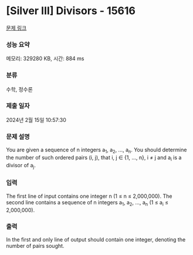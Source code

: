 # [Silver III] Divisors - 15616 

[문제 링크](https://www.acmicpc.net/problem/15616) 

### 성능 요약

메모리: 329280 KB, 시간: 884 ms

### 분류

수학, 정수론

### 제출 일자

2024년 2월 15일 10:57:30

### 문제 설명

<p>You are given a sequence of n integers a<sub>1</sub>, a<sub>2</sub>, ..., a<sub>n</sub>. You should determine the number of such ordered pairs (i, j), that i, j ∈ {1, ..., n}, i ≠ j and a<sub>i</sub> is a divisor of a<sub>j</sub>.</p>

### 입력 

 <p>The first line of input contains one integer n (1 ≤ n ≤ 2,000,000). The second line contains a sequence of n integers a<sub>1</sub>, a<sub>2</sub>, ..., a<sub>n</sub> (1 ≤ a<sub>i</sub> ≤ 2,000,000).</p>

### 출력 

 <p>In the first and only line of output should contain one integer, denoting the number of pairs sought.</p>

